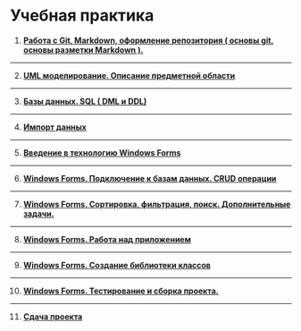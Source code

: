 # Учебная практика


1. <a href ="./Daily/1">**Работа с Git, Markdown, оформление репозитория ( основы git, основы разметки Markdown ).**</a>

---

2. <a href ="./Daily/2">**UML моделирование. Описание предметной области**</a>

---

3. <a href ="./Daily/3">**Базы данных. SQL ( DML и DDL)**</a>

---

4. <a href ="./Daily/4">**Импорт данных**</a>

---

5. <a href ="./Daily/5">**Введение в технологию Windows Forms**</a>

---

6. <a href ="./Daily/6">**Windows Forms. Подключение к базам данных. СRUD операции**</a>

---

7. <a href ="./Daily/7">**Windows Forms. Сортировка, фильтрация, поиск. Дополнительные задачи.**</a>

---

8. <a href ="./Daily/8">**Windows Forms. Работа над приложением**</a>

---

9. <a href ="./Daily/9">**Windows Forms. Создание библиотеки классов**</a>

---

10. <a href ="./Daily/z10">**Windows Forms. Тестирование и сборка проекта.**</a>

---

11. <a href ="./Daily/11">**Сдача проекта**</a>